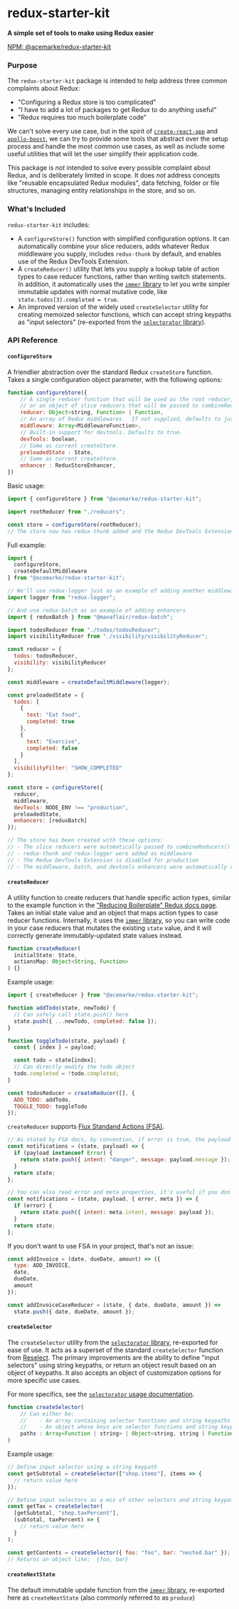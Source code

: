 # redux-starter-kit

**A simple set of tools to make using Redux easier**

[NPM: @acemarke/redux-starter-kit](https://www.npmjs.com/package/@acemarke/redux-starter-kit)

### Purpose

The `redux-starter-kit` package is intended to help address three common complaints about Redux:

* "Configuring a Redux store is too complicated"
* "I have to add a lot of packages to get Redux to do anything useful"
* "Redux requires too much boilerplate code"

We can't solve every use case, but in the spirit of [`create-react-app`](https://github.com/facebook/create-react-app) and [`apollo-boost`](https://dev-blog.apollodata.com/zero-config-graphql-state-management-27b1f1b3c2c3), we can try to provide some tools that abstract over the setup process and handle the most common use cases, as well as include some useful utilities that will let the user simplify their application code.

This package is _not_ intended to solve every possible complaint about Redux, and is deliberately limited in scope. It does _not_ address concepts like "reusable encapsulated Redux modules", data fetching, folder or file structures, managing entity relationships in the store, and so on.

### What's Included

`redux-starter-kit` includes:

* A `configureStore()` function with simplified configuration options. It can automatically combine your slice reducers, adds whatever Redux middleware you supply, includes `redux-thunk` by default, and enables use of the Redux DevTools Extension.
* A `createReducer()` utility that lets you supply a lookup table of action types to case reducer functions, rather than writing switch statements. In addition, it automatically uses the [`immer` library](https://github.com/mweststrate/immer) to let you write simpler immutable updates with normal mutative code, like `state.todos[3].completed = true`.
* An improved version of the widely used `createSelector` utility for creating memoized selector functions, which can accept string keypaths as "input selectors" (re-exported from the [`selectorator` library](https://github.com/planttheidea/selectorator)).

### API Reference

#### `configureStore`

A friendlier abstraction over the standard Redux `createStore` function. Takes a single configuration object parameter, with the following options:

```js
function configureStore({
    // A single reducer function that will be used as the root reducer,
    // or an object of slice reducers that will be passed to combineReducers()
    reducer: Object<string, Function> | Function,
    // An array of Redux middlewares.  If not supplied, defaults to just redux-thunk.
    middleware: Array<MiddlewareFunction>,
    // Built-in support for devtools. Defaults to true.
    devTools: boolean,
    // Same as current createStore.
    preloadedState : State,
    // Same as current createStore.
    enhancer : ReduxStoreEnhancer,
})
```

Basic usage:

```js
import { configureStore } from "@acemarke/redux-starter-kit";

import rootReducer from "./reducers";

const store = configureStore(rootReducer);
// The store now has redux-thunk added and the Redux DevTools Extension is turned on
```

Full example:

```js
import {
  configureStore,
  createDefaultMiddleware
} from "@acemarke/redux-starter-kit";

// We'll use redux-logger just as an example of adding another middleware
import logger from "redux-logger";

// And use redux-batch as an example of adding enhancers
import { reduxBatch } from "@manaflair/redux-batch";

import todosReducer from "./todos/todosReducer";
import visibilityReducer from "./visibility/visibilityReducer";

const reducer = {
  todos: todosReducer,
  visibility: visibilityReducer
};

const middleware = createDefaultMiddleware(logger);

const preloadedState = {
  todos: [
    {
      text: "Eat food",
      completed: true
    },
    {
      text: "Exercise",
      completed: false
    }
  ],
  visibilityFilter: "SHOW_COMPLETED"
};

const store = configureStore({
  reducer,
  middleware,
  devTools: NODE_ENV !== "production",
  preloadedState,
  enhancers: [reduxBatch]
});

// The store has been created with these options:
// - The slice reducers were automatically passed to combineReducers()
// - redux-thunk and redux-logger were added as middleware
// - The Redux DevTools Extension is disabled for production
// - The middleware, batch, and devtools enhancers were automatically composed together
```

#### `createReducer`

A utility function to create reducers that handle specific action types, similar to the example function in the ["Reducing Boilerplate" Redux docs page](https://redux.js.org/recipes/reducing-boilerplate#generating-reducers). Takes an initial state value and an object that maps action types to case reducer functions. Internally, it uses the [`immer` library](), so you can write code in your case reducers that mutates the existing `state` value, and it will correctly generate immutably-updated state values instead.

```js
function createReducer(
  initialState: State,
  actionsMap: Object<String, Function>
) {}
```

Example usage:

```js
import { createReducer } from "@acemarke/redux-starter-kit";

function addTodo(state, newTodo) {
  // Can safely call state.push() here
  state.push({ ...newTodo, completed: false });
}

function toggleTodo(state, payload) {
  const { index } = payload;

  const todo = state[index];
  // Can directly modify the todo object
  todo.completed = !todo.completed;
}

const todosReducer = createReducer([], {
  ADD_TODO: addTodo,
  TOGGLE_TODO: toggleTodo
});
```

`createReducer` supports [Flux Standand Actions (FSA)](https://github.com/redux-utilities/flux-standard-action).

```js
// As stated by FSA docs, by convention, if error is true, the payload SHOULD be an error object
const notifications = (state, payload) => {
  if (payload instanceof Error) {
    return state.push({ intent: "danger", message: payload.message });
  }
  return state;
};

// You can also read error and meta properties, it's useful if you don't want to follow all FSA conventions
const notifications = (state, payload, { error, meta }) => {
  if (error) {
    return state.push({ intent: meta.intent, message: payload });
  }
  return state;
};
```

If you don't want to use FSA in your project, that's not an issue:

```js
const addInvoice = (date, dueDate, amount) => ({
  type: ADD_INVOICE,
  date,
  dueDate,
  amount
});

const addInvoiceCaseReducer = (state, { date, dueDate, amount }) =>
  state.push({ date, dueDate, amount });
```

#### `createSelector`

The `createSelector` utility from the [`selectorator` library](https://github.com/planttheidea/selectorator), re-exported for ease of use. It acts as a superset of the standard `createSelector` function from [Reselect](https://github.com/reactjs/reselect). The primary improvements are the ability to define "input selectors" using string keypaths, or return an object result based on an object of keypaths. It also accepts an object of customization options for more specific use cases.

For more specifics, see the [`selectorator` usage documentation](https://github.com/planttheidea/selectorator#usage).

```js
function createSelector(
    // Can either be:
    //    - An array containing selector functions and string keypaths
    //    - An object whose keys are selector functions and string keypaths
    paths : Array<Function | string> | Object<string, string | Function>
)
```

Example usage:

```js
// Define input selector using a string keypath
const getSubtotal = createSelector(["shop.items"], items => {
  // return value here
});

// Define input selectors as a mix of other selectors and string keypaths
const getTax = createSelector(
  [getSubtotal, "shop.taxPercent"],
  (subtotal, taxPercent) => {
    // return value here
  }
);

const getContents = createSelector({ foo: "foo", bar: "nested.bar" });
// Returns an object like:  {foo, bar}
```

#### `createNextState`

The default immutable update function from the [`immer` library](https://github.com/mweststrate/immer#api), re-exported here as `createNextState` (also commonly referred to as `produce`)
